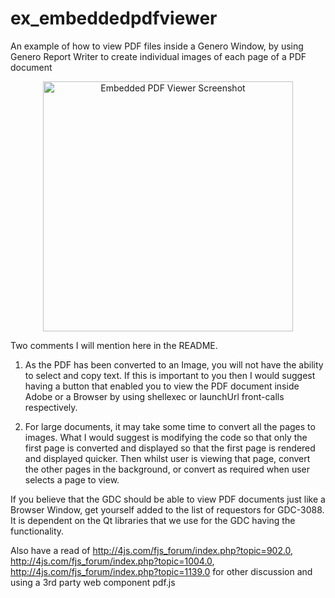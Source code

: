 # ex_embeddedpdfviewer

An example of how to view PDF files inside a Genero Window, by using Genero Report Writer to create individual images of each page of a PDF document

<p align="center">
<img alt="Embedded PDF Viewer Screenshot" src="https://user-images.githubusercontent.com/13615993/29343909-5077e66c-8288-11e7-9b40-26889480a6c6.png" width="400" />
</p>

Two comments I will mention here in the README.

1. As the PDF has been converted to an Image, you will not have the ability to select and copy text.  If this is important to you then I would suggest having a button that enabled you to view the PDF document inside Adobe or a Browser by using shellexec or launchUrl front-calls respectively.

2. For large documents, it may take some time to convert all the pages to images.  What I would suggest is modifying the code so that only the first page is converted and displayed so that the first page is rendered and displayed quicker.  Then whilst user is viewing that page, convert the other pages in the background, or convert as required when user selects a page to view.

If you believe that the GDC should be able to view PDF documents just like a Browser Window, get yourself added to the list of requestors for GDC-3088.  It is dependent on the Qt libraries that we use for the GDC having the functionality.

Also have a read of http://4js.com/fjs_forum/index.php?topic=902.0, http://4js.com/fjs_forum/index.php?topic=1004.0, http://4js.com/fjs_forum/index.php?topic=1139.0 for other discussion and using a 3rd party web component pdf.js
